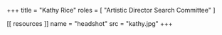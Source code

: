 +++
title = "Kathy Rice"
roles = [ "Artistic Director Search Committee" ]

[[ resources ]]
    name = "headshot"
    src = "kathy.jpg"
+++
